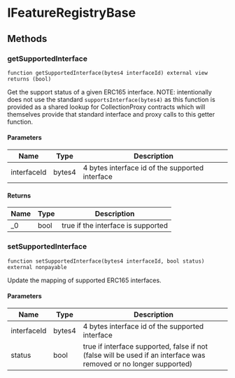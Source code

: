 # IFeatureRegistryBase









## Methods

### getSupportedInterface

```solidity
function getSupportedInterface(bytes4 interfaceId) external view returns (bool)
```

Get the support status of a given ERC165 interface. NOTE: intentionally does not use the standard `supportsInterface(bytes4)`   as this function is provided as a shared lookup for CollectionProxy   contracts which will themselves provide that standard interface and   proxy calls to this getter function.



#### Parameters

| Name | Type | Description |
|---|---|---|
| interfaceId | bytes4 | 4 bytes interface id of the supported interface |

#### Returns

| Name | Type | Description |
|---|---|---|
| _0 | bool | true if the interface is supported |

### setSupportedInterface

```solidity
function setSupportedInterface(bytes4 interfaceId, bool status) external nonpayable
```

Update the mapping of supported ERC165 interfaces.



#### Parameters

| Name | Type | Description |
|---|---|---|
| interfaceId | bytes4 | 4 bytes interface id of the supported interface |
| status | bool | true if interface supported, false if not (false will be   used if an interface was removed or no longer supported) |




